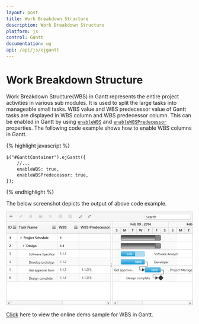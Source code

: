 ```yaml
---
layout: post
title: Work Breakdown Structure
description: Work Breakdown Structure
platform: js
control: Gantt
documentation: ug
api: /api/js/ejgantt
---
```


# Work Breakdown Structure

Work Breakdown Structure(WBS) in Gantt represents the entire project activities in various sub modules. It is used to split the large tasks into manageable small tasks. WBS value and WBS predecessor value of Gantt tasks are displayed in WBS column and WBS predecessor column. This can be enabled in Gantt by using [`enableWBS`](/api/js/ejgantt#members:enablewbs) and [`enableWBSPredecessor`](/api/js/ejgantt#members:enablewbspredecessor) properties. The following code example shows how to enable WBS columns in Gantt.

{% highlight javascript %}

    $("#GanttContainer").ejGantt({
        //...
        enableWBS: true,
        enableWBSPredecessor: true,
    });

{% endhighlight %}

The below screenshot depicts the output of above code example.

![](/js/Gantt/WorkBreakdownStructure_images/wbs_img1.png)

[Click](https://ej2.syncfusion.com/home/#!/bootstrap/gantt/schedulingconcepts/workbreakdownstrcture) here to view the online demo sample for WBS in Gantt.





